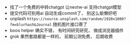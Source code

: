 * 找了一个免费的中转chatgpt 让neotw-ai 支持chatgpt模型
* 提交代码可别用ai 自动生成commit了， 别这么偷懒好吧
* unplash 
`https://source.unsplash.com/random/1920x1080?fm=blurhash&Journal` 随机图片接口寄了
* boos helper 确实不错， 有时间研究研究， 做成浏览器插件
* grok 果然套路都是一样的， 前期公测免费， 后期收费
